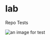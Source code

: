 # lab
Repo Tests



![an image for test](https://raw.githubusercontent.com/username/projectname/branch/path/to/img.png)
